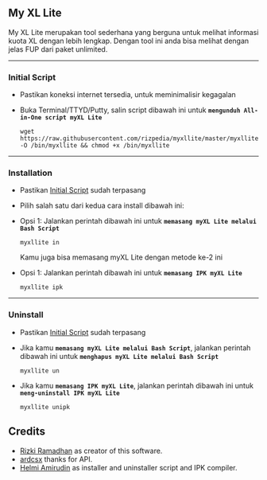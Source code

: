 ## My XL Lite

My XL Lite merupakan tool sederhana yang berguna untuk melihat informasi kuota XL dengan lebih lengkap. Dengan tool ini anda bisa melihat dengan jelas FUP dari paket unlimited.

---

### Initial Script

- Pastikan koneksi internet tersedia, untuk meminimalisir kegagalan
- Buka Terminal/TTYD/Putty, salin script dibawah ini untuk **``mengunduh All-in-One script myXL Lite``**

	```
	wget https://raw.githubusercontent.com/rizpedia/myxllite/master/myxllite -O /bin/myxllite && chmod +x /bin/myxllite
	```

---

### Installation

- Pastikan [Initial Script](#Initial-Script) sudah terpasang
- Pilih salah satu dari kedua cara install dibawah ini:

- Opsi 1: Jalankan perintah dibawah ini untuk **``memasang myXL Lite melalui Bash Script``**

	```
	myxllite in
	```


	Kamu juga bisa memasang myXL Lite dengan metode ke-2 ini
- Opsi 1: Jalankan perintah dibawah ini untuk **``memasang IPK myXL Lite``**

	```
	myxllite ipk
	```

---

### Uninstall

- Pastikan [Initial Script](#Initial-Script) sudah terpasang
- Jika kamu **``memasang myXL Lite melalui Bash Script``**, jalankan perintah dibawah ini untuk **``menghapus myXL Lite melalui Bash Script``**

	```
	myxllite un
	```

- Jika kamu **``memasang IPK myXL Lite``**, jalankan perintah dibawah ini untuk **``meng-uninstall IPK myXL Lite``**

	```
	myxllite unipk
	```

## Credits
- [Rizki Ramadhan](https://github.com/rizpedia) as creator of this software.
- [ardcsx](https://github.com/ardcsx) thanks for API.
- [Helmi Amirudin](https://helmiau.com) as installer and uninstaller script and IPK compiler.
